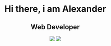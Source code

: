 <div id="header" align="center">
  <h1>Hi there, i am Alexander </h1>
  <h2> Web Developer</h2>
  <a href="https://t.me/Sandulyakaa" target="_blank" alt="telegram"><img src="https://img.shields.io/badge/-Telegram-090909?style=for-the-badge&logo=telegram&logoColor=27A0D9"></a>
    <a href="https://www.codewars.com/users/AleksandrSanduliak" target="_blank" alt="codewars"><img src="https://img.shields.io/badge/-codewars?style=for-the-badge&logo=codewars&logoColor=27A0D9"></a>
</div>
